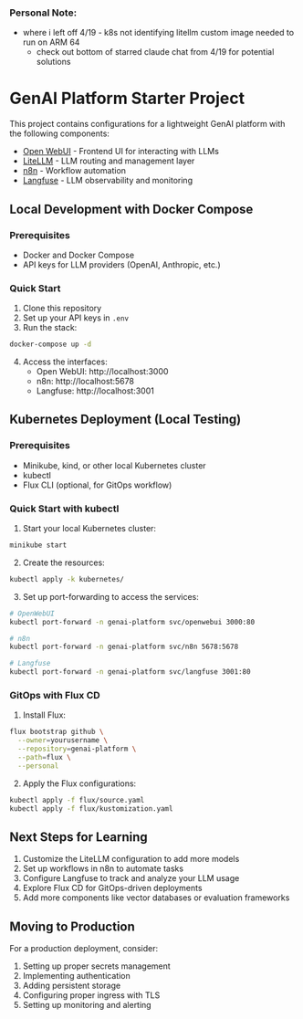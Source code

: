 ### Personal Note:
- where i left off 4/19 - k8s not identifying litellm custom image needed to run on ARM 64
  - check out bottom of starred claude chat from 4/19 for potential solutions

# GenAI Platform Starter Project

This project contains configurations for a lightweight GenAI platform with the following components:

- [Open WebUI](https://github.com/open-webui/open-webui) - Frontend UI for interacting with LLMs
- [LiteLLM](https://github.com/BerriAI/litellm) - LLM routing and management layer
- [n8n](https://n8n.io/) - Workflow automation
- [Langfuse](https://langfuse.com/) - LLM observability and monitoring

## Local Development with Docker Compose

### Prerequisites

- Docker and Docker Compose
- API keys for LLM providers (OpenAI, Anthropic, etc.)

### Quick Start

1. Clone this repository
2. Set up your API keys in `.env`
3. Run the stack:

```bash
docker-compose up -d
```

4. Access the interfaces:
   - Open WebUI: http://localhost:3000
   - n8n: http://localhost:5678
   - Langfuse: http://localhost:3001

## Kubernetes Deployment (Local Testing)

### Prerequisites

- Minikube, kind, or other local Kubernetes cluster
- kubectl
- Flux CLI (optional, for GitOps workflow)

### Quick Start with kubectl

1. Start your local Kubernetes cluster:

```bash
minikube start
```

2. Create the resources:

```bash
kubectl apply -k kubernetes/
```

3. Set up port-forwarding to access the services:

```bash
# OpenWebUI
kubectl port-forward -n genai-platform svc/openwebui 3000:80

# n8n
kubectl port-forward -n genai-platform svc/n8n 5678:5678

# Langfuse
kubectl port-forward -n genai-platform svc/langfuse 3001:80
```

### GitOps with Flux CD

1. Install Flux:

```bash
flux bootstrap github \
  --owner=yourusername \
  --repository=genai-platform \
  --path=flux \
  --personal
```

2. Apply the Flux configurations:

```bash
kubectl apply -f flux/source.yaml
kubectl apply -f flux/kustomization.yaml
```

## Next Steps for Learning

1. Customize the LiteLLM configuration to add more models
2. Set up workflows in n8n to automate tasks
3. Configure Langfuse to track and analyze your LLM usage
4. Explore Flux CD for GitOps-driven deployments
5. Add more components like vector databases or evaluation frameworks

## Moving to Production

For a production deployment, consider:

1. Setting up proper secrets management
2. Implementing authentication
3. Adding persistent storage
4. Configuring proper ingress with TLS
5. Setting up monitoring and alerting